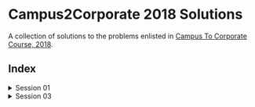 # Campus2Corporate 2018 Solutions

A collection of solutions to the problems enlisted in [Campus To Corporate Course, 2018](https://github.com/sunnypatel165/c2c2018).

## Index

<details>
    <summary>Session 01</summary>

    1. [Calculator](Session 1#calculator-)
</details>

<details>
    <summary>Session 03</summary>

    1. [Phone Emulator](Session 3#phoneemulator-)
    2. [2D Point](Session 3#2dpoint-)
    3. [Math Util](Session 3#mathutil-)
    4. [Search Methods](Session 3#searchmethods-)
</details>